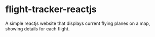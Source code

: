 # flight-tracker-reactjs
A simple reactjs website that displays current flying planes on a map, showing details for each flight.
